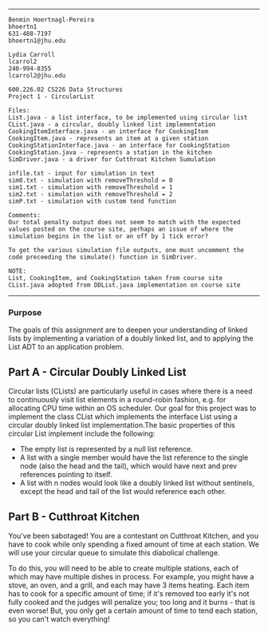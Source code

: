***
	Benmin Hoertnagl-Pereira
	bhoertn1
	631-488-7197 
	bhoertn1@jhu.edu

	Lydia Carroll
	lcarrol2
	240-994-8355
	lcarrol2@jhu.edu

	600.226.02 CS226 Data Structures
	Project 1 - CircularList

	Files:
    List.java - a list interface, to be implemented using circular list
    CList.java - a circular, doubly linked list implementation
    CookingItemInterface.java - an interface for CookingItem
    CookingItem.java - represents an item at a given station
    CookingStationInterface.java - an interface for CookingStation
    CookingStation.java - represents a station in the kitchen
    SimDriver.java - a driver for Cutthroat Kitchen Sumulation

    infile.txt - input for simulation in text
    sim0.txt - simulation with removeThreshold = 0
    sim1.txt - simulation with removeThreshold = 1
    sim2.txt - simulation with removeThreshold = 2
    simP.txt - simulation with custom tend function

	Comments:
    Our total penalty output does not seem to match with the expected
    values posted on the course site, perhaps an issue of where the
    simulation begins in the list or an off by 1 tick error?

    To get the various simulation file outputs, one must uncomment the
    code preceeding the simulate() function in SimDriver.   

	NOTE:
    List, CookingItem, and CookingStation taken from course site
    CList.java adopted from DDList.java implementation on course site

***

### Purpose
The goals of this assignment are to deepen your understanding of linked lists by implementing a variation of a doubly linked list, and to applying the List ADT to an application problem.

## Part A - Circular Doubly Linked List
Circular lists (CLists) are particularly useful in cases where there is a need to continuously visit list elements in a round-robin fashion, e.g. for allocating CPU time within an OS scheduler. Our goal for this project was to implement the class CList<E> which implements the interface List<E> using a circular doubly linked list implementation.The basic properties of this circular List implement include the following:

* The empty list is represented by a null list reference.
* A list with a single member would have the list reference to the single node (also the head and the tail), which would have next and prev references pointing to itself.
* A list with n nodes would look like a doubly linked list without sentinels, except the head and tail of the list would reference each other.

## Part B - Cutthroat Kitchen
You've been sabotaged! You are a contestant on Cutthroat Kitchen, and you have to cook while only spending a fixed amount of time at each station. We will use your circular queue to simulate this diabolical challenge.

To do this, you will need to be able to create multiple stations, each of which may have multiple dishes in process. For example, you might have a stove, an oven, and a grill, and each may have 3 items heating. Each item has to cook for a specific amount of time; if it's removed too early it's not fully cooked and the judges will penalize you; too long and it burns - that is even worse! But, you only get a certain amount of time to tend each station, so you can't watch everything!